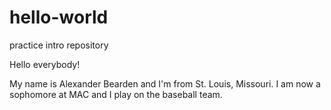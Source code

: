# hello-world
practice intro repository

Hello everybody!

My name is Alexander Bearden and I'm from St. Louis, Missouri.
I am now a sophomore at MAC and I play on the baseball team.
